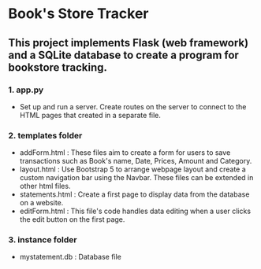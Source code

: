 # Book's Store Tracker

## This project implements Flask (web framework) and a SQLite database to create a program for bookstore tracking.

### 1. app.py 
- Set up and run a server. Create routes on the server to connect to the HTML pages that created in a separate file.
### 2. templates folder
- addForm.html : These files aim to create a form for users to save transactions such as Book's name, Date, Prices, Amount and Category.
- layout.html : Use Bootstrap 5 to arrange webpage layout and create a custom navigation bar using the Navbar. These files can be extended in other html files.
- statements.html : Create a first page to display data from the database on a website.
- editForm.html : This file's code handles data editing when a user clicks the edit button on the first page.
### 3. instance folder
- mystatement.db : Database file



